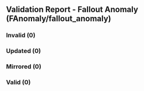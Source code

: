 ## Validation Report - Fallout Anomaly (FAnomaly/fallout_anomaly)


### Invalid (0)
### Updated (0)
### Mirrored (0)
### Valid (0)
